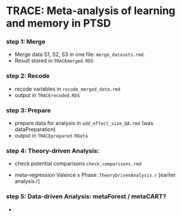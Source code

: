 # TRACE: Meta-analysis of learning and memory in PTSD


### step 1: Merge

- Merge data S1, S2, S3 in one file: `merge_datasets.rmd`. 
- Result stored in:`TRACEmerged.RDS`
  
  
  
### step 2: Recode

- recode variables in `recode_merged_data.rmd` 
- output in `TRACErecoded.RDS`


### step 3: Prepare

- prepare data for analysis in `add_effect_size_QA.rmd` (was dataPreparation) 
- output in `TRACEprepared.RData` 







### step 4: Theory-driven Analysis: 

-  check potential comparisons `check_comparisons.rmd`


- meta-regression Valence x Phase: `TheoryDrivenAnalysis.r` [earlier analysis.r]



### step 5: Data-driven Analysis: metaForest / metaCART?

- 
